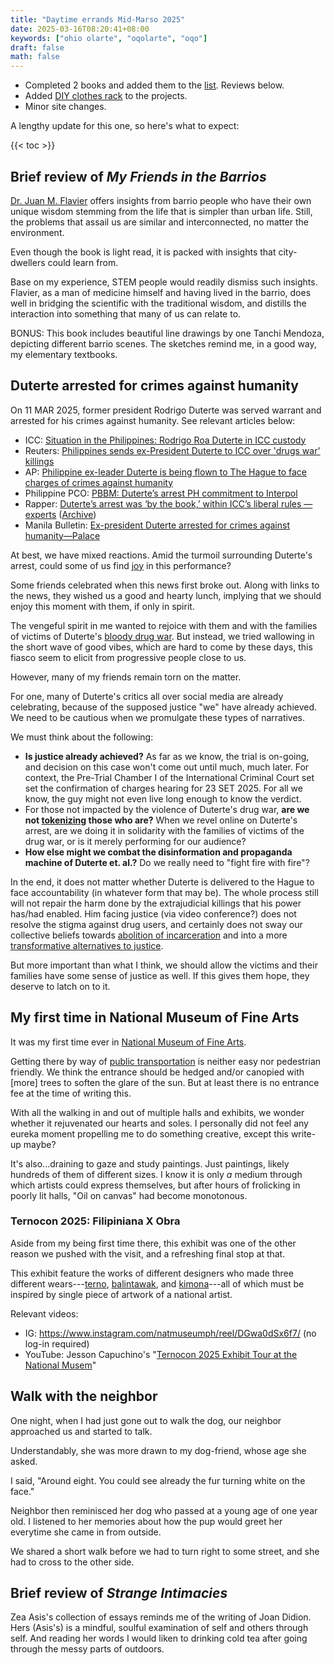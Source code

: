 ```yaml
---
title: "Daytime errands Mid-Marso 2025"
date: 2025-03-16T08:20:41+08:00
keywords: ["ohio olarte", "oqolarte", "oqo"]
draft: false
math: false
---
```


- Completed 2 books and added them to the [list](/books). Reviews below.
- Added [DIY clothes rack](/gi-clothes-rack) to the projects.
- Minor site changes.

A lengthy update for this one, so here's what to expect:

{{< toc >}}

## Brief review of *My Friends in the Barrios*

[Dr. Juan M. Flavier](https://en.wikipedia.org/wiki/Juan_Flavier) offers
insights from barrio people
who have their own unique wisdom stemming from the life that is simpler
than urban life. Still, the problems that assail us are similar and
interconnected, no matter the environment.

Even though the book is light read, it is packed with insights that
city-dwellers could learn from.

Base on my experience, STEM people would readily dismiss such insights.
Flavier, as a man of medicine himself and having lived in the barrio,
does well in bridging the scientific with the traditional wisdom, and
distills the interaction into something that many of us can relate to.

BONUS: This book includes beautiful line drawings by one Tanchi Mendoza,
depicting different barrio scenes. The sketches remind me, in a good
way, my elementary textbooks.

## Duterte arrested for crimes against humanity

On 11 MAR 2025, former president Rodrigo Duterte was served warrant and
arrested for his crimes against humanity. See relevant articles below:

- ICC: [Situation in the Philippines: Rodrigo Roa Duterte in ICC custody](https://www.icc-cpi.int/news/situation-philippines-rodrigo-roa-duterte-icc-custody)
- Reuters: [Philippines sends ex-President Duterte to ICC over 'drugs war' killings](https://www.reuters.com/world/asia-pacific/philippines-edge-prospect-arrest-ex-president-duterte-over-drug-war-2025-03-11/)
- AP: [Philippine ex-leader Duterte is being flown to The Hague to face charges of crimes against humanity](https://apnews.com/article/rodrigo-duterte-manila-philippines-icc-9b9d08b8832b43282db53418535fb245)
- Philippine PCO: [PBBM: Duterte’s arrest PH commitment to Interpol](https://pco.gov.ph/news_releases/pbbm-dutertes-arrest-ph-commitment-to-interpol/)
- Rapper: [Duterte’s arrest was ‘by the book,’ within ICC’s liberal rules — experts](https://www.rappler.com/philippines/experts-analysis-duterte-arrest-valid-within-icc-liberal-rules/) ([Archive](https://web.archive.org/web/20250314114733/https://www.rappler.com/philippines/experts-analysis-duterte-arrest-valid-within-icc-liberal-rules/))
- Manila Bulletin: [Ex-president Duterte arrested for crimes against humanity—Palace](https://mb.com.ph/2025/3/11/ex-president-duterte-arrested-for-crimes-against-humanity-palace)

At best, we have mixed reactions. Amid the turmoil surrounding Duterte's
arrest, could some of us find [joy](/joyful-militancy) in this performance?

Some friends celebrated when this news first broke out. Along
with links to the news, they wished us a good and hearty lunch, implying
that we should enjoy this moment with them, if only in spirit.

The vengeful spirit in me wanted to rejoice with them and with the
families of victims of Duterte's [bloody drug war](/drugwar). But
instead, we tried wallowing in the short wave of good vibes, which are
hard to come by these days, this fiasco seem to elicit from progressive
people close to us.

However, many of my friends remain torn on the matter.

For one, many of Duterte's critics all over social media are already
celebrating, because of the supposed justice "we" have already achieved.
We need to be cautious when we promulgate these types of narratives.

We must think about the following:
- **Is justice already achieved?** As far as we know, the trial is
  on-going, and decision on this case won't come out until much, much
  later. For context, the Pre-Trial Chamber I of the International
  Criminal Court set set the confirmation of charges hearing for 23 SET 2025. For all we know, the guy might not even live long enough to know the verdict.
- For those not impacted by the violence of Duterte's drug war, **are we
  not [tokenizing](https://en.wikipedia.org/wiki/Tokenism) those who
  are?** When we revel online on Duterte's arrest, are we doing it in
  solidarity with the families of victims of the drug war, or is it
  merely performing for our audience?
- **How else might we combat the disinformation and propaganda machine
  of Duterte et. al.?** Do we really need to "fight fire with fire"?

In the end, it does not matter whether Duterte is delivered to the Hague
to face accountability (in whatever form that may be). The whole process
still will not repair the harm done by the extrajudicial killings that
his power has/had enabled. Him facing justice (via video conference?)
does not resolve the stigma against drug users, and certainly does not
sway our collective beliefs towards
[abolition of incarceration](/abolition) and into a more
[transformative alternatives to justice](/transformative-justice).

But more important than what I think, we should allow the victims and
their families have some sense of justice as well. If this gives them
hope, they deserve to latch on to it.

## My first time in National Museum of Fine Arts

It was my first time ever in [National Museum of Fine Arts](https://www.nationalmuseum.gov.ph/our-museums/national-museum-of-fine-arts/).

Getting there by way of [public transportation](/transpo) is neither
easy nor pedestrian friendly. We think the entrance should be
hedged and/or canopied with [more] trees to soften the glare of the sun. But at
least there is no entrance fee at the time of writing this.

With all the walking in and out of multiple halls and exhibits, we
wonder whether it rejuvenated our hearts and soles. I personally did not
feel any eureka moment propelling me to do something creative, except
this write-up maybe?

It's also...draining to gaze and study paintings. Just paintings, likely
hundreds of them of different sizes. I know it is only *a* medium through
which artists could express themselves, but after hours of frolicking in
poorly lit halls, "Oil on canvas" had become monotonous.

### Ternocon 2025: Filipiniana X Obra

Aside from my being first time there, this exhibit was one of the other
reason we pushed with the visit, and a refreshing final stop at that.

This exhibit feature the works of different designers who made three
different wears---[terno](https://vogue.ph/fashion/the-terno-today/),
[balintawak](https://philippinefolklifemuseum.org/portfolio-items/balintawak/),
and
[kimona](https://en.wikipedia.org/wiki/Fashion_and_clothing_in_the_Philippines#Kimona_and_Patadyong)---all
of which must be inspired
by single piece of artwork of a national artist.

Relevant videos:
- IG: https://www.instagram.com/natmuseumph/reel/DGwa0dSx6f7/ (no log-in
  required)
- YouTube: Jesson Capuchino's "[Ternocon 2025 Exhibit Tour at the National Musem](https://www.youtube.com/watch?v=4FF35CICoF8)"

## Walk with the neighbor

One night, when I had just gone out to walk the dog, our neighbor
approached us and started to talk.

Understandably, she was more drawn to my dog-friend, whose age she
asked.

I said, "Around eight. You could see already the fur turning white on
the face."

Neighbor then reminisced her dog who passed at a young age of one year
old. I listened to her memories about how the pup would greet her
everytime she came in from outside.

We shared a short walk before we had to turn right to some street, and
she had to cross to the other side.

## Brief review of *Strange Intimacies*

Zea Asis's collection of essays reminds me of the writing of Joan Didion.
Hers (Asis's) is a mindful, soulful examination of self and others through self.
And reading her words I would liken to drinking cold tea after going
through the messy parts of outdoors.
